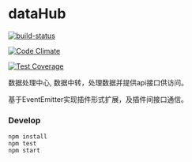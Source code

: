 dataHub
========
[![build-status](https://www.codeship.io/projects/934c9d80-ca37-0132-8b21-4a9a304be21e/status)](https://www.codeship.io/projects/75416)

[![Code Climate](https://codeclimate.com/repos/553bba776956805887009d39/badges/c10444baee797d04529c/gpa.svg)](https://codeclimate.com/repos/553bba776956805887009d39/feed)

[![Test Coverage](https://codeclimate.com/repos/553bba776956805887009d39/badges/c10444baee797d04529c/coverage.svg)](https://codeclimate.com/repos/553bba776956805887009d39/feed)


数据处理中心, 数据中转，处理数据并提供api接口供访问。

基于EventEmitter实现插件形式扩展，及插件间接口通信。

### Develop
```
npm install
npm test
npm start
```

